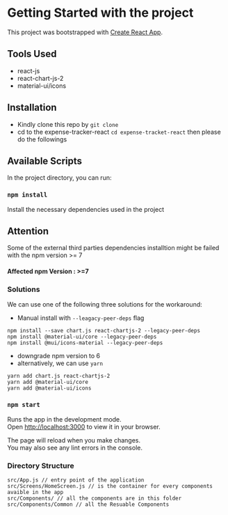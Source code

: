 # Getting Started with the project

This project was bootstrapped with [Create React App](https://github.com/facebook/create-react-app).

## Tools Used
- react-js
- react-chart-js-2
- material-ui/icons

## Installation
- Kindly clone this repo by `git clone `
- cd to the expense-tracker-react `cd expense-tracket-react` then please do the followings

## Available Scripts

In the project directory, you can run:

### `npm install`

Install the necessary dependencies used in the project

## Attention
Some of the external third parties dependencies installtion might be failed with the npm version >= 7
#### Affected npm Version : >=7
### Solutions
We can use one of the following three solutions for the workaround:
- Manual install with `--leagacy-peer-deps` flag
```
npm install --save chart.js react-chartjs-2 --legacy-peer-deps
npm install @material-ui/core --legacy-peer-deps
npm install @mui/icons-material --legacy-peer-deps
```
- downgrade npm version to 6
- alternatively, we can use `yarn`
```
yarn add chart.js react-chartjs-2
yarn add @material-ui/core
yarn add @material-ui/icons
```


### `npm start`

Runs the app in the development mode.\
Open [http://localhost:3000](http://localhost:3000) to view it in your browser.

The page will reload when you make changes.\
You may also see any lint errors in the console.


### Directory Structure
```
src/App.js // entry point of the application
src/Screens/HomeScreen.js // is the container for every components avaible in the app
src/Components/ // all the components are in this folder
src/Components/Common // all the Resuable Components
```

